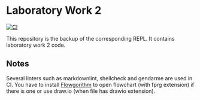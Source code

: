 # Laboratory Work 2

[![CI](https://github.com/alvinseville7cf/CSharp---Exercise---Other---Laboratory-Work-2/actions/workflows/ci.yml/badge.svg)](https://github.com/alvinseville7cf/CSharp---Exercise---Other---Laboratory-Work-2/actions/workflows/ci.yml)

This repository is the backup of the corresponding REPL. It contains laboratory work 2 code.

## Notes

Several linters such as markdownlint, shellcheck and gendarme are used in CI. You have to install [Flowgorithm](http://www.flowgorithm.org/index.htm) to open flowchart (with fprg extension) if there is one or use draw.io (when file has drawio extension).
